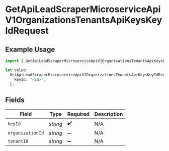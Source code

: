 # GetApiLeadScraperMicroserviceApiV1OrganizationsTenantsApiKeysKeyIdRequest

## Example Usage

```typescript
import { GetApiLeadScraperMicroserviceApiV1OrganizationsTenantsApiKeysKeyIdRequest } from "oppulence-backend-sdk/models/operations";

let value:
  GetApiLeadScraperMicroserviceApiV1OrganizationsTenantsApiKeysKeyIdRequest = {
    keyId: "<id>",
  };
```

## Fields

| Field              | Type               | Required           | Description        |
| ------------------ | ------------------ | ------------------ | ------------------ |
| `keyId`            | *string*           | :heavy_check_mark: | N/A                |
| `organizationId`   | *string*           | :heavy_minus_sign: | N/A                |
| `tenantId`         | *string*           | :heavy_minus_sign: | N/A                |